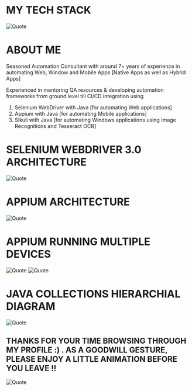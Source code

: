 # MY TECH STACK
![Quote](https://drive.google.com/uc?export=view&id=1lYlhk9vm23JZEBnZ1_byORmRsiYRfbuz)

# **ABOUT ME**

Seasoned Automation Consultant with around 7+ years of experience in automating Web, Window and Mobile Apps [Native Apps as well as Hybrid Apps]

Experienced in mentoring QA resources & developing automation frameworks from ground level till CI/CD integration using

 1. Selenium WebDriver with Java [for automating Web applications]
 2. Appium with Java [for automating Mobile applications]
 3. Sikuli with Java [for automating Windows applications using Image
    Recognitions and Tesseract OCR]

# SELENIUM WEBDRIVER 3.0 ARCHITECTURE
![Quote](https://1.bp.blogspot.com/-uPfkaIRurCg/XpqpEIehxyI/AAAAAAAAJNc/DpFcdD95FWoGCEuvzPrG1rpX34r42IdZwCLcBGAsYHQ/s1600/1.png)

# APPIUM ARCHITECTURE
![Quote](https://www.upgrad.com/blog/wp-content/uploads/2020/06/Appium-Architecture.jpg)

# APPIUM RUNNING MULTIPLE DEVICES
![Quote](https://raw.githubusercontent.com/saucelabs/sample-app-mobile/main/docs/assets/android-overview.gif) ![Quote](https://raw.githubusercontent.com/saucelabs/sample-app-mobile/main/docs/assets/ios-overview.gif)

# JAVA COLLECTIONS HIERARCHIAL DIAGRAM
![Quote](https://drive.google.com/uc?export=view&id=1hv3EEiG_TQkyRhr3HSbwd79NRMNyz5U9)


## THANKS FOR YOUR TIME BROWSING THROUGH MY PROFILE :) . AS A GOODWILL GESTURE, PLEASE ENJOY A LITTLE ANIMATION BEFORE YOU LEAVE !!
![Quote](https://i.imgur.com/1s5fpG2.gif)

